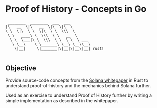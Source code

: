 # Proof of History - Concepts in Go

```
 ________  ________  ___  ___         
|\   __  \|\   __  \|\  \|\  \        
\ \  \|\  \ \  \|\  \ \  \\\  \       
 \ \   ____\ \  \\\  \ \   __  \      
  \ \  \___|\ \  \\\  \ \  \ \  \ ___ 
   \ \__\    \ \_______\ \__\ \__\\__\
    \|__|     \|_______|\|__|\|__\|__| rust!
                           
```

## Objective

Provide source-code concepts from the [Solana whitepaper](https://github.com/solana-labs/whitepaper/blob/master/solana-whitepaper-en.pdf) in Rust to understand proof-of-history and the mechanics behind Solana further.

Used as an exercise to understand Proof of History further by writing a simple implementation as described in the whitepaper. 